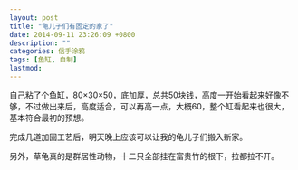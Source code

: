 ```yaml
---
layout: post
title: "龟儿子们有固定的家了"
date: 2014-09-11 23:26:09 +0800
description: ""
categories: 信手涂鸦
tags: [鱼缸, 自制]
lastmod: 
--- 
```


自己粘了个鱼缸，80×30×50，底加厚，总共50块钱，高度一开始看起来好像不够，不过做出来后，高度适合，可以再高一点，大概60，整个缸看起来也很大，基本符合最初的预想。

完成几道加固工艺后，明天晚上应该可以让我的龟儿子们搬入新家。

另外，草龟真的是群居性动物，十二只全部挂在富贵竹的根下，拉都拉不开。


